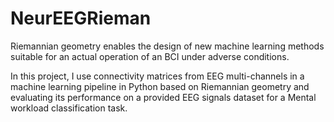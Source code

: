 # NeurEEGRieman
Riemannian geometry enables the design of new machine learning methods suitable for an actual operation of an BCI under adverse conditions.

In this project,  I use connectivity matrices from EEG multi-channels in a machine learning pipeline in Python based on Riemannian geometry and evaluating its performance on a provided EEG signals dataset for a Mental workload classification task.
